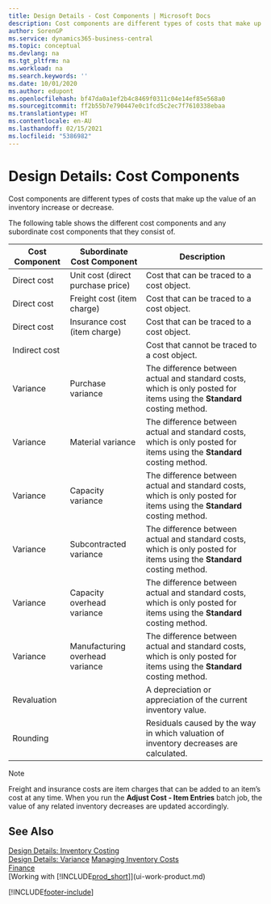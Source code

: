 ```yaml
---
title: Design Details - Cost Components | Microsoft Docs
description: Cost components are different types of costs that make up the value of an inventory increase or decrease.
author: SorenGP
ms.service: dynamics365-business-central
ms.topic: conceptual
ms.devlang: na
ms.tgt_pltfrm: na
ms.workload: na
ms.search.keywords: ''
ms.date: 10/01/2020
ms.author: edupont
ms.openlocfilehash: bf47da0a1ef2b4c8469f0311c04e14ef85e568a0
ms.sourcegitcommit: ff2b55b7e790447e0c1fcd5c2ec7f7610338ebaa
ms.translationtype: HT
ms.contentlocale: en-AU
ms.lasthandoff: 02/15/2021
ms.locfileid: "5386982"
---
```

# <a name="design-details-cost-components"></a>Design Details: Cost Components
Cost components are different types of costs that make up the value of an inventory increase or decrease.  

 The following table shows the different cost components and any subordinate cost components that they consist of.  

|Cost Component|Subordinate Cost Component|Description|  
|--------------------|--------------------------------|---------------------------------------|  
|Direct cost|Unit cost (direct purchase price)|Cost that can be traced to a cost object.|  
|Direct cost|Freight cost (item charge)|Cost that can be traced to a cost object.|  
|Direct cost|Insurance cost (item charge)|Cost that can be traced to a cost object.|  
|Indirect cost||Cost that cannot be traced to a cost object.|  
|Variance|Purchase variance|The difference between actual and standard costs, which is only posted for items using the **Standard** costing method.|  
|Variance|Material variance|The difference between actual and standard costs, which is only posted for items using the **Standard** costing method.|  
|Variance|Capacity variance|The difference between actual and standard costs, which is only posted for items using the **Standard** costing method.|  
|Variance|Subcontracted variance|The difference between actual and standard costs, which is only posted for items using the **Standard** costing method.|  
|Variance|Capacity overhead variance|The difference between actual and standard costs, which is only posted for items using the **Standard** costing method.|  
|Variance|Manufacturing overhead variance|The difference between actual and standard costs, which is only posted for items using the **Standard** costing method.|  
|Revaluation||A depreciation or appreciation of the current inventory value.|  
|Rounding||Residuals caused by the way in which valuation of inventory decreases are calculated.|  

> [!NOTE]  
>  Freight and insurance costs are item charges that can be added to an item’s cost at any time. When you run the **Adjust Cost - Item Entries** batch job, the value of any related inventory decreases are updated accordingly.  

## <a name="see-also"></a>See Also  
 [Design Details: Inventory Costing](design-details-inventory-costing.md)   
 [Design Details: Variance](design-details-variance.md) [Managing Inventory Costs](finance-manage-inventory-costs.md)  
 [Finance](finance.md)  
 [Working with [!INCLUDE[prod_short](includes/prod_short.md)]](ui-work-product.md)  


[!INCLUDE[footer-include](includes/footer-banner.md)]